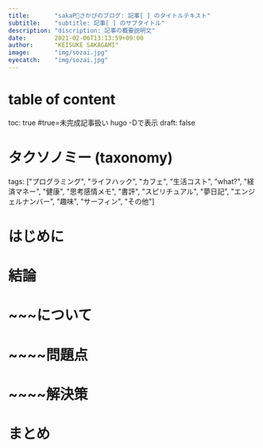```yaml
---
title:       "sakaP🌈さかぴのブログ: 記事[ ] のタイトルテキスト"
subtitle:    "subtitle: 記事[ ] のサブタイトル"
description: "discription: 記事の概要説明文"
date:        2021-02-06T13:13:59+09:00
author:      "KEISUKE SAKAGAMI"
image:       "img/sozai.jpg"
eyecatch:    "img/sozai.jpg"
---
```

# table of content
toc:         true
#true=未完成記事扱い  hugo -Dで表示
draft:       false
# タクソノミー (taxonomy)
tags:        ["プログラミング", "ライフハック", "カフェ", "生活コスト", "what?", "経済マネー", "健康", "思考感情メモ", "書評", "スピリチュアル", "夢日記", "エンジェルナンバー", "趣味", "サーフィン", "その他"]
# はじめに
# 結論
# ~~~について
# ~~~~問題点
# ~~~~解決策
# まとめ